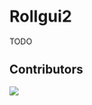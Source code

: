 # Rollgui2

TODO

## Contributors


<a href="https://github.com/buxx/rollgui2/graphs/contributors">
  <img src="https://contrib.rocks/image?repo=buxx/rollgui2" />
</a>
